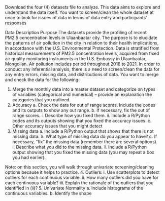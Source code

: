 Download the four (4) datasets file to analyze. This data aims to explore and understand the
data itself. You want to screen/clean the whole dataset at once to look for issues of data in
terms of data entry and participants’ responses

Data Description
Purpose
The datasets provide the profiling of recent PM2.5 concentration levels in Ulaanbaatar city.
The purpose is to elucidate the patterns of air pollution in the city in relation to their health
implications, in accordance with the U.S. Environmental Protection.
Data is stratified from historical measurements of PM2.5 concentration levels, acquired from
fixed air quality monitoring instruments in the U.S. Embassy in Ulaanbaatar, Mongolian. Air
pollution includes period throughout 2018 to 2021.
In order to conduct any inferential analysis, there is a need to screen/clean the data for any
entry errors, missing data, and distributions of data. You want to merge and check the data
for the following:
1. Merge the monthly data into a master dataset and categorize on types of variables
(categorical and numerical) – provide an explanation the categories that you outlined.
2. Accuracy
a. Check the data for out of range scores. Include the codes and its outputs to
show any out range.
b. If necessary, fix the out of range scores.
i. Describe how you fixed them.
ii. Include a R/Python codes and its outputs showing that you fixed the
accuracy issues.
c. Other accuracy issues that you might detect
3. Missing data
a. Include a R/Python output that shows that there is not missing data.
b. What type of missing data do you appear to have?
c. If necessary, “fix” the missing data (remember there are several options).
i. Describe what you did to the missing data.
ii. Include a R/Python output showing that you fixed the missing data
(you may repeat a box you had earlier).


Note: on this section, you will walk through univariate screening/cleaning options because it
helps to practice.
4. Outliers:
i. Use scatterplots to detect outliers for each continuous variable.
ii. How many outliers did you have for each continuous variable?
iii. Explain the rationale of the outliers that you identified in (ii)?
5. Univariate Normality
a. Include histograms of the continuous variables.
b. Identify the shape
